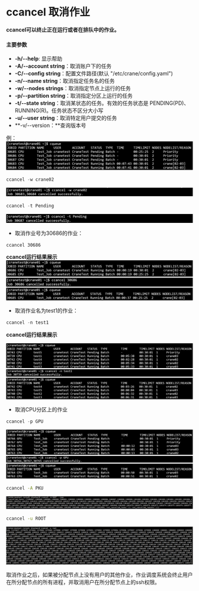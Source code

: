 # ccancel 取消作业 #

**ccancel可以终止正在运行或者在排队中的作业。**

#### **主要参数**

- **-h/--help**: 显示帮助
- **-A/--account string**：取消账户下的任务
- **-C/--config string**：配置文件路径(默认 "/etc/crane/config.yaml")
- **-n/--name string**：取消指定任务名的任务
- **-w/--nodes strings**：取消指定节点上运行的任务
- **-p/--partition string**：取消指定分区上运行的任务
- **-t/--state string**：取消某状态的任务。有效的任务状态是 PENDING(PD)、RUNNING(R)。任务状态不区分大小写
- **-u/--user string**：取消特定用户提交的任务
- **-v/--version：**查询版本号

例：
![ccancel](../images/ccancel/ccancel.png)

```SQL
ccancel -w crane02
```
![ccancel](../images/ccancel/ccancel_w.png)

```SQL
ccancel -t Pending
```
![ccancel](../images/ccancel/ccancel_t.png)

- 取消作业号为30686的作业：

```Plaintext
ccancel 30686
```

**ccancel运行结果展示**
![ccancel](../images/ccancel/ccancel_1.png)
![ccancel](../images/ccancel/ccancel_2.png)
![ccancel](../images/ccancel/ccancel_3.png)

- 取消作业名为test1的作业：

```C
ccancel -n test1
```

**ccancel运行结果展示**

![ccancel](../images/ccancel/ccancel_n1.png)
![ccancel](../images/ccancel/ccancel_n2.png)
![ccancel](../images/ccancel/ccancel_n3.png)

- 取消CPU分区上的作业

```C
ccancel -p GPU
```
![ccancel](../images/ccancel/ccancel_p1.png)
![ccancel](../images/ccancel/ccancel_p2.png)
![ccancel](../images/ccancel/ccancel_p3.png)

```Bash
ccancel -A PKU
```
![ccancel](../images/ccancel/ccancel_A.png)

```Bash
ccancel -u ROOT
```
![ccancel](../images/ccancel/ccancel_u.png)

取消作业之后，如果被分配节点上没有用户的其他作业，作业调度系统会终止用户在所分配节点的所有进程，并取消用户在所分配节点上的ssh权限。
